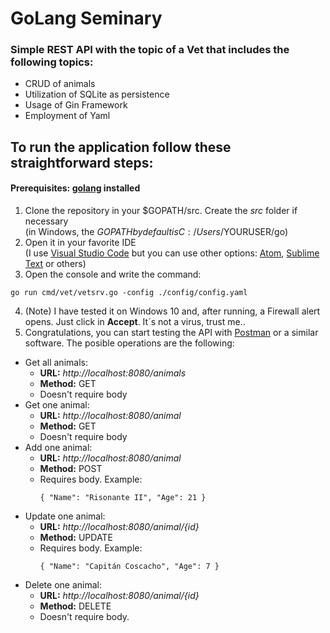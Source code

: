 # GoLang Seminary
### Simple REST API with the topic of a Vet that includes the following topics:
- CRUD of animals
- Utilization of SQLite as persistence
- Usage of Gin Framework
- Employment of Yaml      
  

## To run the application follow these straightforward steps:
#### **Prerequisites:** [golang](https://golang.org/) installed
1. Clone the repository in your $GOPATH/src. Create the *src* folder if necessary  
(in Windows, the $GOPATH by default is C:/Users/$YOURUSER/go)
2. Open it in your favorite IDE  
(I use [Visual Studio Code](https://code.visualstudio.com/) but you can use other options: [Atom](https://atom.io/), [Sublime Text](https://www.sublimetext.com/3) or others)
3. Open the console and write the command:
~~~
go run cmd/vet/vetsrv.go -config ./config/config.yaml
~~~
4. (Note) I have tested it on Windows 10 and, after running, a Firewall alert opens. Just click in **Accept**. It´s not a virus, trust me..
5. Congratulations, you can start testing the API with [Postman](https://mongusteam.postman.co/home) or a similar software. The posible operations are the following:
- Get all animals: 
    - **URL:** *http://localhost:8080/animals*
    - **Method:** GET
    - Doesn't require body
- Get one animal:
    -  **URL:** *http://localhost:8080/animal*
    -  **Method:** GET
    -  Doesn't require body
- Add one animal: 
    - **URL:** *http://localhost:8080/animal*
    - **Method:** POST
    - Requires body. Example: 
      ~~~
      { "Name": "Risonante II", "Age": 21 }
      ~~~
- Update one animal: 
    - **URL:** *http://localhost:8080/animal/{id}*
    - **Method:** UPDATE
    - Requires body. Example: 
      ~~~
      { "Name": "Capitán Coscacho", "Age": 7 }
      ~~~
- Delete one animal: 
    - **URL:** *http://localhost:8080/animal/{id}*
    - **Method:** DELETE
    - Doesn't require body.
